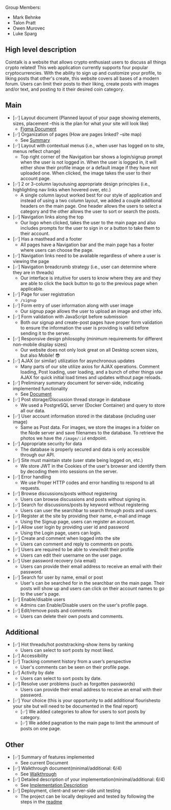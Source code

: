 Group Members:

- Mark Behnke
- Talon Pratt
- Owen Murovec
- Luke Sparg

## High level description

Cointalk is a website that allows crypto enthusiast users to discuss all things crypto related! This web application currently supports four popular cryptocurrencies. With the ability to sign up and customize your profile, to liking posts that other's create, this website covers all bases of a modern forum. Users can limit their posts to their liking, create posts with images and/or text, and posting to it their desired coin category.

## Main

- [✅] Layout document (Planned layout of your page showing elements, sizes, placement –this is the plan for what your site will look like)
  - [Figma Document](https://www.figma.com/file/N4NSNdxIbqqxp3pWudKR5f/CoinTalk?node-id=0%3A1)
- [✅] Organization of pages (How are pages linked? –site map)
  - See [Summary](walkthrough.pdf)
- [✅] Layout with contextual menus (i.e., when user has logged on to site, menus reflect change)
  - Top right corner of the Navigation bar shows a login/signup prompt when the user is not logged in. When the user is logged in, it will either show their profile image or a default image if they have not uploaded one. When clicked, the image takes the user to their account page.
- [✅] 2 or 3-column layoutusing appropriate design principles (i.e., highlighting nav links when hovered over, etc.)
  - A single column layout worked best for our style of application and instead of using a two column layout, we added a couple additional headers on the main page. One header allows the users to select a category and the other allows the user to sort or search the posts.
- [✅] Navigation links along the top
  - Our logo when clicked, takes the user to the main page and also includes prompts for the user to sign in or a button to take them to their account.
- [✅] Has a masthead and a footer
  - All pages have a Navigation bar and the main page has a footer where users can choose the page.
- [✅] Navigation links need to be available regardless of where a user is viewing the page
- [✅] Navigation breadcrumb strategy (i.e., user can determine where they are in threads)
  - Our interface is intuitive for users to know where they are and they are able to click the back button to go to the previous page when applicable.
- [✅] Page for user registration
  - `/signup`
- [✅] Form entry of user information along with user image
  - Our signup page allows the user to upload an image and other info.
- [✅] Form validation with JavaScript before submission
  - Both our signup and create-post pages have proper form validation to ensure the information the user is providing is valid before sending it to the server.
- [✅] Responsive design philosophy (minimum requirements for different non-mobile display sizes)
  - Our website does not only look great on all Desktop screen sizes, but also Mobile! 😎
- [✅] AJAX (or similar) utilization for asynchronous updates
  - Many parts of our site utilize axios for AJAX operations. Comment loading, Post loading, user loading, and a bunch of other things use AJAX for quick initial load times and updates without page reloads.
- [✅] Preliminary summary document for server-side, indicating implemented functionality
  - See [Document](preliminary_server_document.pdf)
- [✅] Post storage/Discussion thread storage in database
  - We used a PostgreSQL server (Docker Container) and query to store all our data.
- [✅] User account information stored in the database (including user image)
  - Same as Post data. For images, we store the images in a folder on the Node server and save filenames to the database. To retrieve the photos we have the `/image/:id` endpoint.
- [✅] Appropriate security for data
  - The database is properly secured and data is only accessible through our API.
- [✅] Site must maintain state (user state being logged on, etc.)
  - We store JWT in the Cookies of the user's browser and identify them by decoding them into sessions on the server.
- [✅] Error handling
  - We use Proper HTTP codes and error handling to respond to all requests.
- [✅] Browse discussions/posts without registering
  - Users can browse discussions and posts without signing in.
- [✅] Search for discussions/posts by keyword without registering
  - Users can user the searchbar to search through posts and users.
- [✅] Register at the site by providing their name, e-mail and image
  - Using the Signup page, users can register an account.
- [✅] Allow user login by providing user id and password
  - Using the Login page, users can login.
- [✅] Create and comment when logged into the site
  - Users can comment and reply to comments on posts.
- [✅] Users are required to be able to view/edit their profile
  - Users can edit their username on the user page.
- [✅] User password recovery (via email)
  - Users can provide their email address to receive an email with their password.
- [✅] Search for user by name, email or post
  - User's can be searched for in the searchbar on the main page. Their posts will show up and users can click on their account names to go to the user's page.
- [✅] Enable/disable users
  - Admins can Enable/Disable users on the user's profile page.
- [✅] Edit/remove posts and comments
  - Users can delete their own posts and comments.

## Additional

- [✅] Hot threads/hot poststracking-show items by ranking
  - Users can select to sort posts by most liked.
- [✅] Accessibility
- [✅] Tracking comment history from a user’s perspective
  - User's comments can be seen on their profile page.
- [✅] Activity by date
  - Users can select to sort posts by date.
- [✅] Resolve user problems (such as forgotten passwords)
  - Users can provide their email address to receive an email with their password.
- [✅] Your choice (this is your opportunity to add additional flourishesto your site but will need to be documented in the final report)
  - [✅] We added categories to allow for users to sort posts by category.
  - [✅] We added pagnation to the main page to limit the ammount of posts on one page.

## Other

- [✅] Summary of features implemented
  - See current Document
- [✅] Walkthrough document(minimal/additional: 6/4)
  - See [Walkthrough](walkthrough.pdf)
- [✅] Detailed description of your implementation(minimal/additional: 6/4)
  - See [Implementation Description](implementation.md)
- [✅] Deployment, client-and server-side unit testing
  - The project can be locally deployed and tested by following the steps in the [readme](README.md)
